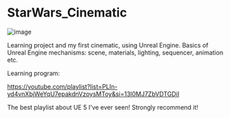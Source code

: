 # StarWars_Cinematic

![image](https://github.com/kostegs/StarWars_Cinematic/assets/23431429/93623e57-e55d-4051-bcef-0fe9d7e803c8)

Learning project and my first cinematic, using Unreal Engine. 
Basics of Unreal Engine mechanisms: scene, materials, lighting, sequencer, animation etc. 

Learning program: 

https://youtube.com/playlist?list=PLIn-yd4vnXbjWeYqU7epakdnVzoysMToy&si=13l0MJ7ZbVDTGDiI

The best playlist about UE 5 I've ever seen! Strongly recommend it!
